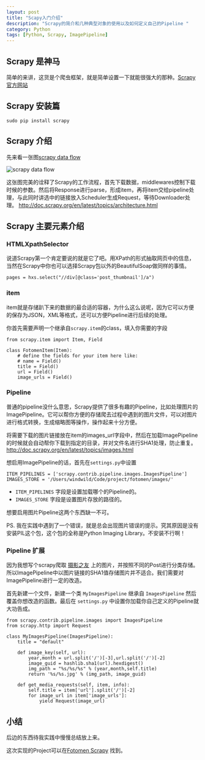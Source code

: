 ```yaml
---
layout: post
title: "Scapy入门介绍"
description: "Scrapy的简介和几种典型对象的使用以及如何定义自己的Pipeline "
category: Python
tags: [Python, Scrapy, ImagePipeline]
---
```

## Scrapy 是神马
简单的来讲，这货是个爬虫框架，就是简单设置一下就能很强大的那种。[Scrapy 官方网站](http://scrapy.org/)

## Scrapy 安装篇

`sudo pip install scrapy`

## Scrapy 介绍
先来看一张图[scrapy data flow](http://doc.scrapy.org/en/latest/_images/scrapy_architecture.png)

![scrapy data flow](http://doc.scrapy.org/en/latest/_images/scrapy_architecture.png)


这张图完美的诠释了Scrapy的工作流程，首先下载数据，middlewares控制下载时候的参数。然后将Response进行parse，形成item，再将item交给pipeline处理，与此同时讲选中的链接放入Scheduler生成Request，等待Downloader处理。
<http://doc.scrapy.org/en/latest/topics/architecture.html>

## Scrapy 主要元素介绍

### HTMLXpathSelector
说道Scrapy第一个肯定要说的就是它了吧。用XPath的形式抽取网页中的信息，当然在Scrapy中你也可以选择Scrapy包以外的BeautifulSoap做同样的事情。

    pages = hxs.select("//div[@class='post_thumbnail']/a")
    

### item
item就是存储趴下来的数据的最合适的容器，为什么这么说呢，因为它可以方便的保存为JSON，XML等格式，还可以方便Pipeline进行后续的处理。

你首先需要声明一个继承自`scrapy.item`的class，填入你需要的字段
	
	from scrapy.item import Item, Field
	
	class FotomenItem(Item):
	    # define the fields for your item here like:
	    # name = Field()
	    title = Field()
	    url = Field()
	    image_urls = Field()
	    
### Pipeline
普通的pipeline没什么意思，Scrapy提供了很多有趣的Pipeline，比如处理图片的ImagePipeline。它可以帮你方便的存储爬去过程中遇到的图片文件，可以对图片进行格式转换，生成缩略图等操作，操作起来十分方便。

将需要下载的图片链接放在item的images_url字段中，然后在加载ImagePipeline的时候就会自动帮你下载到指定的目录，并对文件名进行SHA1处理，防止重复。
<http://doc.scrapy.org/en/latest/topics/images.html>


想启用ImagePipeline的话，首先在`settings.py`中设置

	ITEM_PIPELINES = ['scrapy.contrib.pipeline.images.ImagesPipeline']
	IMAGES_STORE = '/Users/windwild/Code/project/fotomen/images/'

* `ITEM_PIPELINES` 字段是设置加载哪个的Pipeline的。
* `IMAGES_STORE` 字段是设置图片存放的路径的。

想要启用图片Pipeline这两个东西缺一不可。

PS. 我在实践中遇到了一个错误，就是总会出现图片错误的提示。究其原因是没有安装PIL这个包，这个包的全称是Python Imaging Library。不安装不行啊！

### Pipeline 扩展
因为我想写个scrapy爬取 [摄影之友](http://www.fotomen.cn>) 上的图片，并按照不同的Post进行分类存储。所以ImagePipeline中以图片链接的SHA1值存储图片并不适合。我们需要对ImagePipeline进行一定的改造。

首先新建一个文件，新建一个类 `MyImagesPipeline` 继承自 `ImagesPipeline` 然后覆盖你想改造的函数。最后在 `settings.py` 中设置你加载你自己定义的Pipeline就大功告成。

	from scrapy.contrib.pipeline.images import ImagesPipeline
	from scrapy.http import Request

	class MyImagesPipeline(ImagesPipeline):
	    title = "default"
	
	    def image_key(self, url):
	        year,month = url.split('/')[-3],url.split('/')[-2]
	        image_guid = hashlib.sha1(url).hexdigest()
	        img_path = "%s/%s/%s" % (year,month,self.title)
	        return '%s/%s.jpg' % (img_path, image_guid)
	
	    def get_media_requests(self, item, info):
	        self.title = item['url'].split('/')[-2]
	        for image_url in item['image_urls']:
	            yield Request(image_url)

## 小结
后边的东西待我实践中慢慢总结放上来。

这次实现的Project可以在[Fotomen Scrapy](https://github.com/windwild/fotomen_scrapy) 找到。

